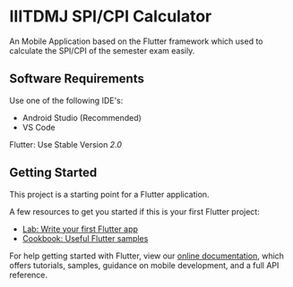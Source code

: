 # IIITDMJ SPI/CPI Calculator

An Mobile Application based on the Flutter framework which used to calculate the SPI/CPI of the semester exam easily.

## Software Requirements

Use one of the following IDE's:
- Android Studio (Recommended)
- VS Code


Flutter: Use Stable Version *2.0*

## Getting Started

This project is a starting point for a Flutter application.

A few resources to get you started if this is your first Flutter project:

- [Lab: Write your first Flutter app](https://flutter.dev/docs/get-started/codelab)
- [Cookbook: Useful Flutter samples](https://flutter.dev/docs/cookbook)

For help getting started with Flutter, view our
[online documentation](https://flutter.dev/docs), which offers tutorials,
samples, guidance on mobile development, and a full API reference.
